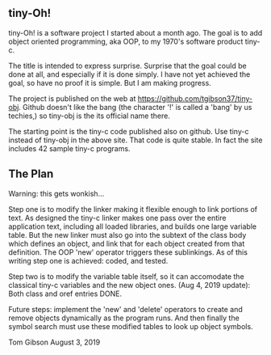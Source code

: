 tiny-Oh!
--------
tiny-Oh! is a software project I started about a month ago. The goal is to add object oriented programming, aka OOP, to my 1970's software product tiny-c.

The title is intended to express surprise. Surprise that the goal could be done at all, and especially if it is done simply. I have not yet achieved the goal, so have no proof it is simple. But I am making progress.

The project is published on the web at 
	https://github.com/tgibson37/tiny-obj. 
Github doesn't like the bang (the character '!' is called a 'bang' by us techies,) so tiny-obj is the its official name there. 

The starting point is the tiny-c code published also on github. Use tiny-c instead of tiny-obj in the above site. That code is quite stable. In fact the site includes 42 sample tiny-c programs.

The Plan
--------
Warning: this gets wonkish...

Step one is to modify the linker making it flexible enough to link portions of text. As designed the tiny-c linker makes one pass over the entire application text, including all loaded libraries, and builds one large variable table. But the new linker must also go into the subtext of the class body which defines an object, and link that for each object created from that definition. The OOP 'new' operator triggers these sublinkings. As of this writing step one is achieved: coded, and tested. 

Step two is to modify the variable table itself, so it can accomodate the classical tiny-c variables and the new object ones. (Aug 4, 2019 update): Both class and oref entries DONE.

Future steps: implement the 'new' and 'delete' operators to create and remove objects dynamically as the program runs. And then finally the symbol search must use these modified tables to look up object symbols.

Tom Gibson
August 3, 2019


